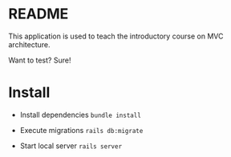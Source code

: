 # README

This application is used to teach the introductory course on MVC architecture.

Want to test? Sure!

# Install

* Install dependencies
`bundle install`

* Execute migrations
`rails db:migrate`

* Start local server
`rails server`